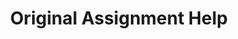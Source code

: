 ---
title: "Original Assignment Help"
heading: "Why we are the Best Nursing Tutors and Writers"
description: "As nursing students progress through their academic journey, they are required to complete various writing assignments. These assignments form a crucial part of their academic assessment and can be challenging to complete, especially when students have a limited understanding of the subject matter or struggle with academic writing conventions. To alleviate this challenge, nursing school tutors offer original assignment help services that can assist nursing students in writing high-quality assignments that meet the required academic standards."
layout: "services"
bullet_points:
  - "Nursing Dissertation writing service"
  - "Nursing Essay writing service"
  - "Nursing Thesis writing service"
  - "Nursing Research paper writing service"
  - "Nursing Plagiarism report writing service"
  - "Nursing Turnitin Check reported"
  - "Nursing Human generated Content"
draft: false

features:
- title: "Nursing Dissertation Writing Service"
  description: "Dissertations are one of the most challenging assignments nursing students encounter, and writing one can be a daunting task. Nursing school tutors offer dissertation writing services that help students develop a well-researched and well-structured dissertation that meets the required academic standards. Tutors work with students to understand the research topic, develop an appropriate research design, and provide guidance on the data analysis process."
  image: "images/features/01.webp"
- title: "Nursing Essay Writing Service"
  description: "Essays are a common form of writing assignments that nursing students are required to complete. Nursing school tutors offer essay writing services that can help students develop high-quality essays that adhere to the academic requirements. Tutors assist students in developing an appropriate essay structure, crafting a compelling thesis statement, and providing evidence-based arguments to support their claims."
  image: "images/features/02.webp"
- title: "Nursing Thesis Writing Service"
  description: "Thesis writing is a challenging task that requires a high level of academic writing proficiency. Nursing school tutors offer thesis writing services that can assist students in developing a well-researched and well-structured thesis that meets the academic requirements. Tutors work with students to identify a suitable research topic, develop a research design, and provide guidance on the data analysis process."
  image: "images/features/04.webp"
- title: "Nursing Research Paper Writing Service"
  description: "Research papers are an essential component of nursing school assignments, and students must write high-quality papers that meet the academic standards. Nursing school tutors offer research paper writing services that can help students develop well-researched and well-structured papers that meet the required academic standards. Tutors assist students in identifying a research topic, developing a research design, and providing guidance on the data analysis process."
  image: "images/features/05.webp"
- title: "Nursing Plagiarism Report Writing Service"
  description: "Plagiarism is a serious offense that can lead to academic penalties, including expulsion. Nursing school tutors offer plagiarism report writing services that can help students check their assignments for plagiarism. Tutors use specialized plagiarism detection software to identify any instances of plagiarism and provide a detailed report that outlines the sources of the plagiarism."
  image: "images/features/06.webp"
- title: "Nursing Turnitin Check Report"
  description: "Turnitin is a popular plagiarism detection software that many nursing schools use to check students' assignments for plagiarism. Nursing school tutors offer Turnitin check report services that can help students identify any instances of plagiarism in their assignments. Tutors use Turnitin to check students' assignments for plagiarism and provide a detailed report that outlines the sources of the plagiarism."
  image: "images/features/06.webp"
- title: "Nursing Human-generated Content"
  description: "Human-generated content is an essential aspect of original assignment help services. Nursing school tutors use their expertise and knowledge to provide students with high-quality assignments that meet the required academic standards. Tutors work with students to ensure that their assignments are well-researched, well-structured, and adhere to the academic requirements. Nursing school tutors offer original assignment help services that can assist nursing students in writing high-quality assignments that meet the required academic standards. Nursing school tutors offer dissertation writing services, essay writing services, thesis writing services, research paper writing services, plagiarism report writing services, Turnitin check report services, and human-generated content services that can help nursing students excel in their academic careers. With the help of nursing school tutors, nursing students can achieve academic success and develop the skills necessary to succeed in their nursing careers."
  image: "images/features/06.webp"
---